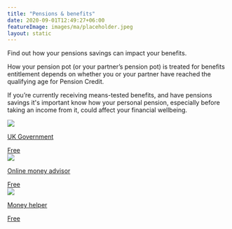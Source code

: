 ```yaml
---
title: "Pensions & benefits"
date: 2020-09-01T12:49:27+06:00
featureImage: images/ma/placeholder.jpeg
layout: static
---
```


Find out how your pensions savings can impact your benefits.

How your pension pot (or your partner’s pension pot) is treated for benefits entitlement depends on whether you or your partner have reached the qualifying age for Pension Credit.

If you’re currently receiving means-tested benefits, and have pensions savings it's important know how your personal pension, especially before taking an income from it, could affect your financial wellbeing.

<a class="ma-link" href="https://www.gov.uk/government/publications/pension-freedoms-and-dwp-benefits/pension-freedoms-and-dwp-benefits"><div class="ma-card"><div class="ma-icon"><img src ="/images/icon-check.png"/></div><div class="ma-name"><p>UK Government</p></div><div class="ma-paid-text"><span>Free</span></div></div></a><a class="ma-link" href="https://www.onlinemoneyadvisor.co.uk/pensions/personal-pensions/personal-pension-benefits/"><div class="ma-card"><div class="ma-icon"><img src ="/images/icon-check.png"/></div><div class="ma-name"><p>Online money advisor</p></div><div class="ma-paid-text"><span>Free</span></div></div></a><a class="ma-link" href="https://www.moneyhelper.org.uk/en/pensions-and-retirement/pension-wise/"><div class="ma-card"><div class="ma-icon"><img src ="/images/icon-check.png"/></div><div class="ma-name"><p>Money helper</p></div><div class="ma-paid-text"><span>Free</span></div></div></a>  

<br/><br/>






